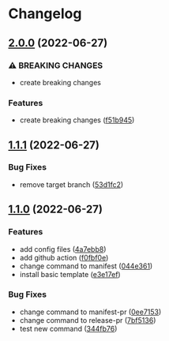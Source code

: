 # Changelog

## [2.0.0](https://github.com/rjzhao1/testing-repo/compare/testing-repo-v1.1.1...testing-repo-v2.0.0) (2022-06-27)


### ⚠ BREAKING CHANGES

* create breaking changes

### Features

* create breaking changes ([f51b945](https://github.com/rjzhao1/testing-repo/commit/f51b945ee667bc2ff9c1dce5595243f32b187760))

## [1.1.1](https://github.com/rjzhao1/testing-repo/compare/testing-repo-v1.1.0...testing-repo-v1.1.1) (2022-06-27)


### Bug Fixes

* remove target branch ([53d1fc2](https://github.com/rjzhao1/testing-repo/commit/53d1fc208ecd0ed2c82e292b6987ffe9233f80ab))

## [1.1.0](https://github.com/rjzhao1/testing-repo/compare/testing-repo-v1.0.0...testing-repo-v1.1.0) (2022-06-27)


### Features

* add config files ([4a7ebb8](https://github.com/rjzhao1/testing-repo/commit/4a7ebb86a8c299dafe82c452e495ec8015037362))
* add github action ([f0fbf0e](https://github.com/rjzhao1/testing-repo/commit/f0fbf0e9cc16dfcb6c5c243307545d2261237a2c))
* change command to manifest ([044e361](https://github.com/rjzhao1/testing-repo/commit/044e3610f538481230a052676c1379c3c9ae3485))
* install basic template ([e3e17ef](https://github.com/rjzhao1/testing-repo/commit/e3e17ef8eaa625d19d7ce4b130fab1f00e4391c8))


### Bug Fixes

* change command to manifest-pr ([0ee7153](https://github.com/rjzhao1/testing-repo/commit/0ee71535f4fa860b1a3158b63f089a310c600212))
* change command to release-pr ([7bf5136](https://github.com/rjzhao1/testing-repo/commit/7bf5136f631d1dee9603befd8e51878b22586c5e))
* test new command ([344fb76](https://github.com/rjzhao1/testing-repo/commit/344fb76ef7b772b8989e803e74020e9530a3f8c5))
